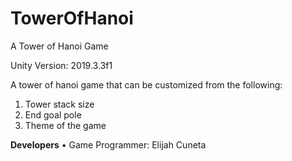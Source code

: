 # TowerOfHanoi
A Tower of Hanoi Game

Unity Version: 2019.3.3f1

A tower of hanoi game that can be customized from the following:
1. Tower stack size
2. End goal pole
3. Theme of the game

**Developers**
• Game Programmer: Elijah Cuneta
